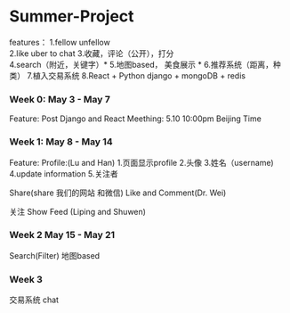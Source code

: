 # Summer-Project 
features：
1.fellow unfellow  
2.like uber to chat 
3.收藏，评论（公开），打分  
4.search（附近，关键字）*
5.地图based， 美食展示 *
6.推荐系统（距离，种类）
7.植入交易系统 
8.React + Python django + mongoDB + redis 


### Week 0: May 3 - May 7 
Feature: Post Django and React
Meething: 5.10 10:00pm Beijing Time

### Week 1: May 8 - May 14 
Feature:
Profile:(Lu and Han)
1.页面显示profile 
2.头像 
3.姓名（username)  
4.update information 
5.关注者

Share(share 我们的网站 和微信) Like and Comment(Dr. Wei)

关注 Show Feed (Liping and Shuwen)

### Week 2 May 15 - May 21
Search(Filter)
地图based

### Week 3
交易系统
chat
